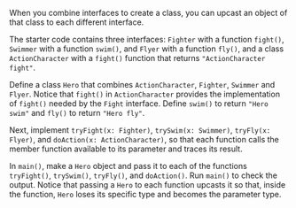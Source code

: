 

When you combine interfaces to create a class, you can upcast an object of that
class to each different interface.

The starter code contains three interfaces: `Fighter` with a function `fight()`,
`Swimmer` with a function `swim()`, and `Flyer` with a function `fly()`, and a
class `ActionCharacter` with a `fight()` function that returns `"ActionCharacter
fight"`.

Define a class `Hero` that combines `ActionCharacter`, `Fighter`, `Swimmer` and
`Flyer`. Notice that `fight()` in `ActionCharacter` provides the implementation
of `fight()` needed by the `Fight` interface. Define `swim()` to return `"Hero
swim"` and `fly()` to return `"Hero fly"`.

Next, implement `tryFight(x: Fighter)`, `trySwim(x: Swimmer)`,
`tryFly(x: Flyer)`, and `doAction(x: ActionCharacter)`, so that each function
calls the member function available to its parameter and traces its result.

In `main()`, make a `Hero` object and pass it to each of the functions
`tryFight()`, `trySwim()`, `tryFly()`, and `doAction()`. Run `main()` to check
the output. Notice that passing a `Hero` to each function upcasts it so that,
inside the function, `Hero` loses its specific type and becomes the parameter
type.
